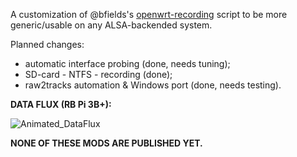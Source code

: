A customization of @bfields's [openwrt-recording](https://github.com/bfields/openwrt-recording#readme) script to be more generic/usable on any ALSA-backended system.

Planned changes:
- automatic interface probing (done, needs tuning);
- SD-card - NTFS - recording (done);
- raw2tracks automation & Windows port (done, needs testing).

**DATA FLUX (RB Pi 3B+):**

![Animated_DataFlux](https://github.com/user-attachments/assets/ae435626-1507-4ea9-b431-7e20a07f3f89)



**NONE OF THESE MODS ARE PUBLISHED YET.**
